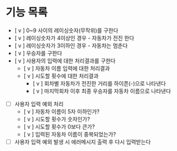 # 기능 목록

- [ v ] 0~9 사이의 레이싱숫자(무작위)를 구한다
- [ v ] 레이싱숫자가 4이상인 경우 - 자동차가 전진 한다
- [ v ] 레이싱숫자가 3이하인 경우 - 자동차는 멈춘다
- [ v ] 우승자를 구한다
- [ v ] 사용자의 입력에 대한 처리결과를 구한다
  - [ v ] 자동차 이름 입력에 대한 처리결과
  - [ v ] 시도할 횟수에 대한 처리결과
    - [ v ] 회차별 자동차가 전진한 거리를 하이픈(-)으로 나타낸다
    - [ v ] 마지막회차 이후 최종 우승자를 자동차 이름으로 나타낸다
- [ ] 사용자 입력 예외 처리
  - [ v ] 자동차 이름이 5자 이하인가?
  - [ v ] 시도할 횟수가 숫자인가?
  - [ v ] 시도할 횟수가 0보다 큰가?
  - [ v ] 입력된 자동차 이름이 중복되었는가?
- [ ] 사용자 입력 예외 발생 시 에러메시지 출력 후 다시 입력받는다
